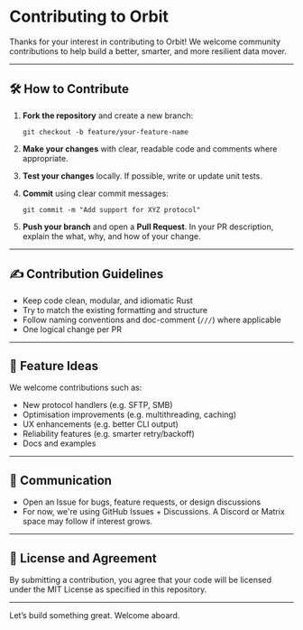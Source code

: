 # Contributing to Orbit

Thanks for your interest in contributing to Orbit! We welcome community contributions to help build a better, smarter, and more resilient data mover.

---

## 🛠 How to Contribute

1. **Fork the repository** and create a new branch:
   ```
   git checkout -b feature/your-feature-name
   ```

2. **Make your changes** with clear, readable code and comments where appropriate.

3. **Test your changes** locally. If possible, write or update unit tests.

4. **Commit** using clear commit messages:
   ```
   git commit -m "Add support for XYZ protocol"
   ```

5. **Push your branch** and open a **Pull Request**. In your PR description, explain the what, why, and how of your change.

---

## ✍ Contribution Guidelines

- Keep code clean, modular, and idiomatic Rust
- Try to match the existing formatting and structure
- Follow naming conventions and doc-comment (`///`) where applicable
- One logical change per PR

---

## 🚦 Feature Ideas

We welcome contributions such as:

- New protocol handlers (e.g. SFTP, SMB)
- Optimisation improvements (e.g. multithreading, caching)
- UX enhancements (e.g. better CLI output)
- Reliability features (e.g. smarter retry/backoff)
- Docs and examples

---

## 💬 Communication

- Open an Issue for bugs, feature requests, or design discussions
- For now, we're using GitHub Issues + Discussions. A Discord or Matrix space may follow if interest grows.

---

## 📜 License and Agreement

By submitting a contribution, you agree that your code will be licensed under the MIT License as specified in this repository.

---

Let’s build something great. Welcome aboard.
